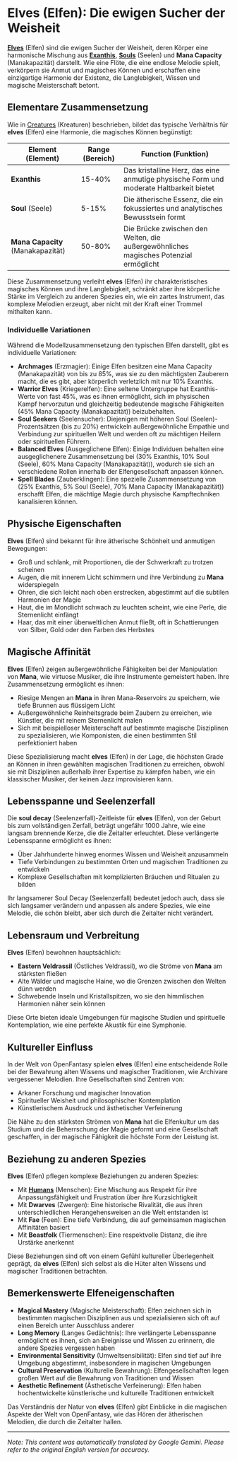 # **Elves** (Elfen): Die ewigen Sucher der Weisheit

[**Elves**](/codex/Creatures/Elves.md) (Elfen) sind die ewigen Sucher der Weisheit, deren Körper eine harmonische Mischung aus [**Exanthis**](/codex/Basic/Exanthis.md), [**Souls**](/codex/Basic/Soul.md) (Seelen) und **Mana Capacity** (Manakapazität) darstellt. Wie eine Flöte, die eine endlose Melodie spielt, verkörpern sie Anmut und magisches Können und erschaffen eine einzigartige Harmonie der Existenz, die Langlebigkeit, Wissen und magische Meisterschaft betont.

## Elementare Zusammensetzung

Wie in [Creatures](/codex/Creatures/Creatures.md) (Kreaturen) beschrieben, bildet das typische Verhältnis für **elves** (Elfen) eine Harmonie, die magisches Können begünstigt:

| Element (Element) | Range (Bereich) | Function (Funktion) |
|---------|------------|----------|
| **Exanthis** | 15-40% | Das kristalline Herz, das eine anmutige physische Form und moderate Haltbarkeit bietet |
| **Soul** (Seele) | 5-15% | Die ätherische Essenz, die ein fokussiertes und analytisches Bewusstsein formt |
| **Mana Capacity** (Manakapazität) | 50-80% | Die Brücke zwischen den Welten, die außergewöhnliches magisches Potenzial ermöglicht |

Diese Zusammensetzung verleiht **elves** (Elfen) ihr charakteristisches magisches Können und ihre Langlebigkeit, schränkt aber ihre körperliche Stärke im Vergleich zu anderen Spezies ein, wie ein zartes Instrument, das komplexe Melodien erzeugt, aber nicht mit der Kraft einer Trommel mithalten kann.

### Individuelle Variationen

Während die Modellzusammensetzung den typischen Elfen darstellt, gibt es individuelle Variationen:

- **Archmages** (Erzmagier): Einige Elfen besitzen eine Mana Capacity (Manakapazität) von bis zu 85%, was sie zu den mächtigsten Zauberern macht, die es gibt, aber körperlich verletzlich mit nur 10% Exanthis.
- **Warrior Elves** (Kriegerelfen): Eine seltene Untergruppe hat Exanthis-Werte von fast 45%, was es ihnen ermöglicht, sich im physischen Kampf hervorzutun und gleichzeitig bedeutende magische Fähigkeiten (45% Mana Capacity (Manakapazität)) beizubehalten.
- **Soul Seekers** (Seelensucher): Diejenigen mit höheren Soul (Seelen)-Prozentsätzen (bis zu 20%) entwickeln außergewöhnliche Empathie und Verbindung zur spirituellen Welt und werden oft zu mächtigen Heilern oder spirituellen Führern.
- **Balanced Elves** (Ausgeglichene Elfen): Einige Individuen behalten eine ausgeglichenere Zusammensetzung bei (30% Exanthis, 10% Soul (Seele), 60% Mana Capacity (Manakapazität)), wodurch sie sich an verschiedene Rollen innerhalb der Elfengesellschaft anpassen können.
- **Spell Blades** (Zauberklingen): Eine spezielle Zusammensetzung von (25% Exanthis, 5% Soul (Seele), 70% Mana Capacity (Manakapazität)) erschafft Elfen, die mächtige Magie durch physische Kampftechniken kanalisieren können.

## Physische Eigenschaften

**Elves** (Elfen) sind bekannt für ihre ätherische Schönheit und anmutigen Bewegungen:
- Groß und schlank, mit Proportionen, die der Schwerkraft zu trotzen scheinen
- Augen, die mit innerem Licht schimmern und ihre Verbindung zu **Mana** widerspiegeln
- Ohren, die sich leicht nach oben erstrecken, abgestimmt auf die subtilen Harmonien der Magie
- Haut, die im Mondlicht schwach zu leuchten scheint, wie eine Perle, die Sternenlicht einfängt
- Haar, das mit einer überweltlichen Anmut fließt, oft in Schattierungen von Silber, Gold oder den Farben des Herbstes

## Magische Affinität

**Elves** (Elfen) zeigen außergewöhnliche Fähigkeiten bei der Manipulation von **Mana**, wie virtuose Musiker, die ihre Instrumente gemeistert haben. Ihre Zusammensetzung ermöglicht es ihnen:
- Riesige Mengen an **Mana** in ihren Mana-Reservoirs zu speichern, wie tiefe Brunnen aus flüssigem Licht
- Außergewöhnliche Reinheitsgrade beim Zaubern zu erreichen, wie Künstler, die mit reinem Sternenlicht malen
- Sich mit beispielloser Meisterschaft auf bestimmte magische Disziplinen zu spezialisieren, wie Komponisten, die einen bestimmten Stil perfektioniert haben

Diese Spezialisierung macht **elves** (Elfen) in der Lage, die höchsten Grade an Können in ihren gewählten magischen Traditionen zu erreichen, obwohl sie mit Disziplinen außerhalb ihrer Expertise zu kämpfen haben, wie ein klassischer Musiker, der keinen Jazz improvisieren kann.

## Lebensspanne und Seelenzerfall

Die **soul decay** (Seelenzerfall)-Zeitleiste für **elves** (Elfen), von der Geburt bis zum vollständigen Zerfall, beträgt ungefähr 1000 Jahre, wie eine langsam brennende Kerze, die die Zeitalter erleuchtet. Diese verlängerte Lebensspanne ermöglicht es ihnen:
- Über Jahrhunderte hinweg enormes Wissen und Weisheit anzusammeln
- Tiefe Verbindungen zu bestimmten Orten und magischen Traditionen zu entwickeln
- Komplexe Gesellschaften mit komplizierten Bräuchen und Ritualen zu bilden

Ihr langsamerer Soul Decay (Seelenzerfall) bedeutet jedoch auch, dass sie sich langsamer verändern und anpassen als andere Spezies, wie eine Melodie, die schön bleibt, aber sich durch die Zeitalter nicht verändert.

## Lebensraum und Verbreitung

**Elves** (Elfen) bewohnen hauptsächlich:
- **Eastern Veldrassil** (Östliches Veldrassil), wo die Ströme von **Mana** am stärksten fließen
- Alte Wälder und magische Haine, wo die Grenzen zwischen den Welten dünn werden
- Schwebende Inseln und Kristallspitzen, wo sie den himmlischen Harmonien näher sein können

Diese Orte bieten ideale Umgebungen für magische Studien und spirituelle Kontemplation, wie eine perfekte Akustik für eine Symphonie.

## Kultureller Einfluss

In der Welt von OpenFantasy spielen **elves** (Elfen) eine entscheidende Rolle bei der Bewahrung alten Wissens und magischer Traditionen, wie Archivare vergessener Melodien. Ihre Gesellschaften sind Zentren von:
- Arkaner Forschung und magischer Innovation
- Spiritueller Weisheit und philosophischer Kontemplation
- Künstlerischem Ausdruck und ästhetischer Verfeinerung

Die Nähe zu den stärksten Strömen von **Mana** hat die Elfenkultur um das Studium und die Beherrschung der Magie geformt und eine Gesellschaft geschaffen, in der magische Fähigkeit die höchste Form der Leistung ist.

## Beziehung zu anderen Spezies

**Elves** (Elfen) pflegen komplexe Beziehungen zu anderen Spezies:
- Mit [**Humans**](/codex/Creatures/Human.md) (Menschen): Eine Mischung aus Respekt für ihre Anpassungsfähigkeit und Frustration über ihre Kurzsichtigkeit
- Mit **Dwarves** (Zwergen): Eine historische Rivalität, die aus ihren unterschiedlichen Herangehensweisen an die Welt entstanden ist
- Mit **Fae** (Feen): Eine tiefe Verbindung, die auf gemeinsamen magischen Affinitäten basiert
- Mit **Beastfolk** (Tiermenschen): Eine respektvolle Distanz, die ihre Urstärke anerkennt

Diese Beziehungen sind oft von einem Gefühl kultureller Überlegenheit geprägt, da **elves** (Elfen) sich selbst als die Hüter alten Wissens und magischer Traditionen betrachten.

## Bemerkenswerte Elfeneigenschaften

- **Magical Mastery** (Magische Meisterschaft): Elfen zeichnen sich in bestimmten magischen Disziplinen aus und spezialisieren sich oft auf einen Bereich unter Ausschluss anderer
- **Long Memory** (Langes Gedächtnis): Ihre verlängerte Lebensspanne ermöglicht es ihnen, sich an Ereignisse und Wissen zu erinnern, die andere Spezies vergessen haben
- **Environmental Sensitivity** (Umweltsensibilität): Elfen sind tief auf ihre Umgebung abgestimmt, insbesondere in magischen Umgebungen
- **Cultural Preservation** (Kulturelle Bewahrung): Elfengesellschaften legen großen Wert auf die Bewahrung von Traditionen und Wissen
- **Aesthetic Refinement** (Ästhetische Verfeinerung): Elfen haben hochentwickelte künstlerische und kulturelle Traditionen entwickelt

Das Verständnis der Natur von **elves** (Elfen) gibt Einblicke in die magischen Aspekte der Welt von OpenFantasy, wie das Hören der ätherischen Melodien, die durch die Zeitalter hallen.


---
_Note: This content was automatically translated by Google Gemini. Please refer to the original English version for accuracy._
